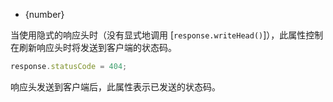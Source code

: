 <!-- YAML
added: v0.4.0
-->

* {number}

当使用隐式的响应头时（没有显式地调用 [`response.writeHead()`]），此属性控制在刷新响应头时将发送到客户端的状态码。

```js
response.statusCode = 404;
```

响应头发送到客户端后，此属性表示已发送的状态码。

